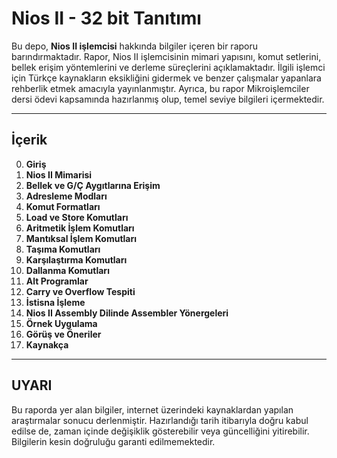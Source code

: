 #  **Nios II - 32 bit Tanıtımı**

Bu depo, **Nios II işlemcisi** hakkında bilgiler içeren bir raporu barındırmaktadır. Rapor, Nios II işlemcisinin mimari yapısını, komut setlerini, bellek erişim yöntemlerini ve derleme süreçlerini açıklamaktadır. İlgili işlemci için Türkçe kaynakların eksikliğini gidermek ve benzer çalışmalar yapanlara rehberlik etmek amacıyla yayınlanmıştır. Ayrıca, bu rapor Mikroişlemciler dersi ödevi kapsamında hazırlanmış olup, temel seviye bilgileri içermektedir.

---

##  **İçerik**

0. **Giriş**  
1. **Nios II Mimarisi**  
2. **Bellek ve G/Ç Aygıtlarına Erişim**  
3. **Adresleme Modları**  
4. **Komut Formatları**  
5. **Load ve Store Komutları**  
6. **Aritmetik İşlem Komutları**  
7. **Mantıksal İşlem Komutları**  
8. **Taşıma Komutları**  
9. **Karşılaştırma Komutları**  
10. **Dallanma Komutları**  
11. **Alt Programlar**  
12. **Carry ve Overflow Tespiti**  
13. **İstisna İşleme**  
14. **Nios II Assembly Dilinde Assembler Yönergeleri**  
15. **Örnek Uygulama**  
16. **Görüş ve Öneriler**  
17. **Kaynakça**  

---

##  **UYARI**

Bu raporda yer alan bilgiler, internet üzerindeki kaynaklardan yapılan araştırmalar sonucu derlenmiştir. Hazırlandığı tarih itibarıyla doğru kabul edilse de, zaman içinde değişiklik gösterebilir veya güncelliğini yitirebilir. Bilgilerin kesin doğruluğu garanti edilmemektedir.
